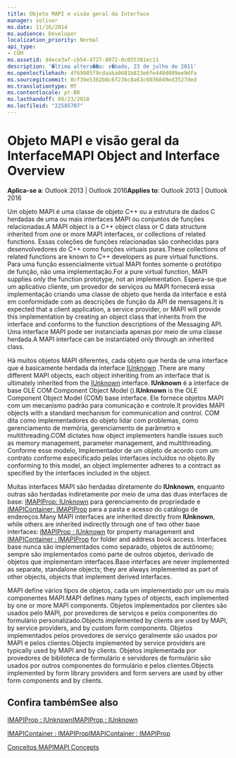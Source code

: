 ```yaml
---
title: Objeto MAPI e visão geral da Interface
manager: soliver
ms.date: 11/16/2014
ms.audience: Developer
localization_priority: Normal
api_type:
- COM
ms.assetid: d4ece3af-cb54-4727-8072-0c055381ec11
description: '�ltima altera��o: s�bado, 23 de julho de 2011'
ms.openlocfilehash: 4f69985f9cdaaba0681b823e6fe448d009ee9dfa
ms.sourcegitcommit: 0cf39e5382b8c6f236c8a63c6036849ed3527ded
ms.translationtype: MT
ms.contentlocale: pt-BR
ms.lasthandoff: 08/23/2018
ms.locfileid: "22585707"
---
```

# <a name="mapi-object-and-interface-overview"></a><span data-ttu-id="0a74b-103">Objeto MAPI e visão geral da Interface</span><span class="sxs-lookup"><span data-stu-id="0a74b-103">MAPI Object and Interface Overview</span></span>

  
  
<span data-ttu-id="0a74b-104">**Aplica-se a**: Outlook 2013 | Outlook 2016</span><span class="sxs-lookup"><span data-stu-id="0a74b-104">**Applies to**: Outlook 2013 | Outlook 2016</span></span> 
  
<span data-ttu-id="0a74b-105">Um objeto MAPI é uma classe de objeto C++ ou a estrutura de dados C herdadas de uma ou mais interfaces MAPI ou conjuntos de funções relacionadas.</span><span class="sxs-lookup"><span data-stu-id="0a74b-105">A MAPI object is a C++ object class or C data structure inherited from one or more MAPI interfaces, or collections of related functions.</span></span> <span data-ttu-id="0a74b-106">Essas coleções de funções relacionadas são conhecidas para desenvolvedores do C++ como funções virtuais puras.</span><span class="sxs-lookup"><span data-stu-id="0a74b-106">These collections of related functions are known to C++ developers as pure virtual functions.</span></span> <span data-ttu-id="0a74b-107">Para uma função essencialmente virtual MAPI fontes somente o protótipo de função, não uma implementação.</span><span class="sxs-lookup"><span data-stu-id="0a74b-107">For a pure virtual function, MAPI supplies only the function prototype, not an implementation.</span></span> <span data-ttu-id="0a74b-108">Espera-se que um aplicativo cliente, um provedor de serviços ou MAPI fornecerá essa implementação criando uma classe de objeto que herda da interface e está em conformidade com as descrições de função da API de mensagens.</span><span class="sxs-lookup"><span data-stu-id="0a74b-108">It is expected that a client application, a service provider, or MAPI will provide this implementation by creating an object class that inherits from the interface and conforms to the function descriptions of the Messaging API.</span></span> <span data-ttu-id="0a74b-109">Uma interface MAPI pode ser instanciada apenas por meio de uma classe herdada.</span><span class="sxs-lookup"><span data-stu-id="0a74b-109">A MAPI interface can be instantiated only through an inherited class.</span></span>
  
<span data-ttu-id="0a74b-110">Há muitos objetos MAPI diferentes, cada objeto que herda de uma interface que é basicamente herdada da interface [IUnknown](http://msdn.microsoft.com/library/33f1d79a-33fc-4ce5-a372-e08bda378332%28Office.15%29.aspx) .</span><span class="sxs-lookup"><span data-stu-id="0a74b-110">There are many different MAPI objects, each object inheriting from an interface that is ultimately inherited from the [IUnknown](http://msdn.microsoft.com/library/33f1d79a-33fc-4ce5-a372-e08bda378332%28Office.15%29.aspx) interface.</span></span> <span data-ttu-id="0a74b-111">**IUnknown** é a interface de base OLE COM Component Object Model ().</span><span class="sxs-lookup"><span data-stu-id="0a74b-111">**IUnknown** is the OLE Component Object Model (COM) base interface.</span></span> <span data-ttu-id="0a74b-112">Ele fornece objetos MAPI com um mecanismo padrão para comunicação e controle.</span><span class="sxs-lookup"><span data-stu-id="0a74b-112">It provides MAPI objects with a standard mechanism for communication and control.</span></span> <span data-ttu-id="0a74b-113">COM dita como implementadores do objeto lidar com problemas, como gerenciamento de memória, gerenciamento de parâmetro e multithreading.</span><span class="sxs-lookup"><span data-stu-id="0a74b-113">COM dictates how object implementers handle issues such as memory management, parameter management, and multithreading.</span></span> <span data-ttu-id="0a74b-114">Conforme esse modelo, Implementador de um objeto de acordo com um contrato conforme especificado pelas interfaces incluídos no objeto.</span><span class="sxs-lookup"><span data-stu-id="0a74b-114">By conforming to this model, an object implementer adheres to a contract as specified by the interfaces included in the object.</span></span> 
  
<span data-ttu-id="0a74b-115">Muitas interfaces MAPI são herdadas diretamente do **IUnknown**, enquanto outras são herdadas indiretamente por meio de uma das duas interfaces de base: [IMAPIProp: IUnknown](imapipropiunknown.md) para gerenciamento de propriedade e [IMAPIContainer: IMAPIProp](imapicontainerimapiprop.md) para a pasta e acesso do catálogo de endereços.</span><span class="sxs-lookup"><span data-stu-id="0a74b-115">Many MAPI interfaces are inherited directly from **IUnknown**, while others are inherited indirectly through one of two other base interfaces: [IMAPIProp : IUnknown](imapipropiunknown.md) for property management and [IMAPIContainer : IMAPIProp](imapicontainerimapiprop.md) for folder and address book access.</span></span> <span data-ttu-id="0a74b-116">Interfaces base nunca são implementados como separado, objetos de autônomo; sempre são implementados como parte de outros objetos, derivado de objetos que implementam interfaces.</span><span class="sxs-lookup"><span data-stu-id="0a74b-116">Base interfaces are never implemented as separate, standalone objects; they are always implemented as part of other objects, objects that implement derived interfaces.</span></span> 
  
<span data-ttu-id="0a74b-117">MAPI define vários tipos de objetos, cada um implementado por um ou mais componentes MAPI.</span><span class="sxs-lookup"><span data-stu-id="0a74b-117">MAPI defines many types of objects, each implemented by one or more MAPI components.</span></span> <span data-ttu-id="0a74b-118">Objetos implementados por clientes são usados pelo MAPI, por provedores de serviços e pelos componentes do formulário personalizado.</span><span class="sxs-lookup"><span data-stu-id="0a74b-118">Objects implemented by clients are used by MAPI, by service providers, and by custom form components.</span></span> <span data-ttu-id="0a74b-119">Objetos implementados pelos provedores de serviço geralmente são usados por MAPI e pelos clientes.</span><span class="sxs-lookup"><span data-stu-id="0a74b-119">Objects implemented by service providers are typically used by MAPI and by clients.</span></span> <span data-ttu-id="0a74b-120">Objetos implementada por provedores de biblioteca de formulário e servidores de formulário são usados por outros componentes do formulário e pelos clientes.</span><span class="sxs-lookup"><span data-stu-id="0a74b-120">Objects implemented by form library providers and form servers are used by other form components and by clients.</span></span> 
  
## <a name="see-also"></a><span data-ttu-id="0a74b-121">Confira também</span><span class="sxs-lookup"><span data-stu-id="0a74b-121">See also</span></span>



[<span data-ttu-id="0a74b-122">IMAPIProp : IUnknown</span><span class="sxs-lookup"><span data-stu-id="0a74b-122">IMAPIProp : IUnknown</span></span>](imapipropiunknown.md)
  
[<span data-ttu-id="0a74b-123">IMAPIContainer : IMAPIProp</span><span class="sxs-lookup"><span data-stu-id="0a74b-123">IMAPIContainer : IMAPIProp</span></span>](imapicontainerimapiprop.md)


[<span data-ttu-id="0a74b-124">Conceitos MAPI</span><span class="sxs-lookup"><span data-stu-id="0a74b-124">MAPI Concepts</span></span>](mapi-concepts.md)


